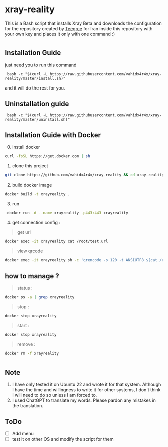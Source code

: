 # xray-reality
This is a Bash script that installs Xray Beta and downloads the configuration for the repository created by [Teegrce](https://twitter.com/Teegrce) for Iran inside this repository with your own key and places it only with one command :)
#
## Installation Guide
just need you to run this command
```
 bash -c "$(curl -L https://raw.githubusercontent.com/vahidx4r4x/xray-reality/master/install.sh)"
``` 
and it will do the rest for you.

## Uninstallation guide
```
 bash -c "$(curl -L https://raw.githubusercontent.com/vahidx4r4x/xray-reality/master/uninstall.sh)"
``` 

## Installation Guide with Docker 

0. install docker 
``` bash
curl -fsSL https://get.docker.com | sh
```
1. clone this project 
``` bash
git clone https://github.com/vahidx4r4x/xray-reality && cd xray-reality
```
2. build docker image 
``` bash
docker build -t xrayreality .
```
3. run 
``` bash
 docker run -d --name xrayreality -p443:443 xrayreality
```
4. get connection config :
> get url
``` bash
docker exec -it xrayreality cat /root/test.url
```
> view qrcode 
``` bash
docker exec -it xrayreality sh -c 'qrencode -s 120 -t ANSIUTF8 $(cat /root/test.url)'
```
## how to manage ?
> status :
``` bash
docker ps -a | grep xrayreality
```
> stop :
``` bash
docker stop xrayreality
```
> start :
``` bash
docker stop xrayreality
```
>remove :
``` bash
docker rm -f xrayreality
```
#
## Note
1. I have only tested it on Ubuntu 22 and wrote it for that system. Although I have the time and willingness to write it for other systems, I don't think I will need to do so unless I am forced to.
2. I used ChatGPT to translate my words. Please pardon any mistakes in the translation.

## ToDo
- [ ] Add menu
- [ ] test it on other OS and modify the script for them
